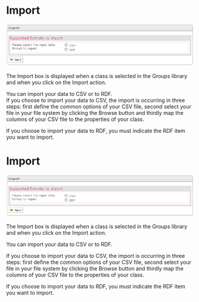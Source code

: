 <!--
author:
    - 'Jérôme Bogaerts'
created_at: '2012-04-12 18:31:07'
updated_at: '2013-03-13 14:01:46'
tags:
    - 'Manage Groups'
-->

Import
======

![](../resources/groups-import.png)

The Import box is displayed when a class is selected in the Groups library and when you click on the Import action.

You can import your data to CSV or to RDF.\
If you choose to import your data to CSV, the import is occurring in three steps: first define the common options of your CSV file, second select your file in your file system by clicking the Browse button and thirdly map the columns of your CSV file to the properties of your class.

If you choose to import your data to RDF, you must indicate the RDF item you want to import.

Import
======

![](../resources/groups-import.png)

The Import box is displayed when a class is selected in the Groups library and when you click on the Import action.

You can import your data to CSV or to RDF.<br/>

If you choose to import your data to CSV, the import is occurring in three steps: first define the common options of your CSV file, second select your file in your file system by clicking the Browse button and thirdly map the columns of your CSV file to the properties of your class.

If you choose to import your data to RDF, you must indicate the RDF item you want to import.


